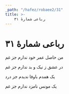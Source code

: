 ```yaml
---
_path: "/hafez/robaee2/31"
title: >-
    رباعی شمارهٔ ۳۱
---
```

# رباعی شمارهٔ ۳۱

<div class="b" id="bn1"><div class="m1"><p>من حاصل عمر خود ندارم جز غم</p></div>
<div class="m2"><p>در عشق ز نیک و بد ندارم جز غم</p></div></div>
<div class="b" id="bn2"><div class="m1"><p>یک همدم باوفا ندیدم جز درد</p></div>
<div class="m2"><p>یک مونس نامزد ندارم جز غم</p></div></div>

